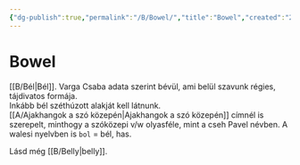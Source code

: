 ```yaml
---
{"dg-publish":true,"permalink":"/B/Bowel/","title":"Bowel","created":"2023-11-29T02:15","updated":"2024-10-24T16:22"}
---
```



# Bowel

[[B/Bél\|Bél]]. Varga Csaba adata szerint bévül, ami belül szavunk régies, tájdivatos formája.  
Inkább bél széthúzott alakját kell látnunk.  
[[A/Ajakhangok a szó közepén\|Ajakhangok a szó közepén]] címnél is szerepelt, minthogy a szóközepi v/w olyasféle, mint a cseh Pavel névben. A walesi nyelvben is `bol` = bél, has.  

Lásd még [[B/Belly\|belly]].  